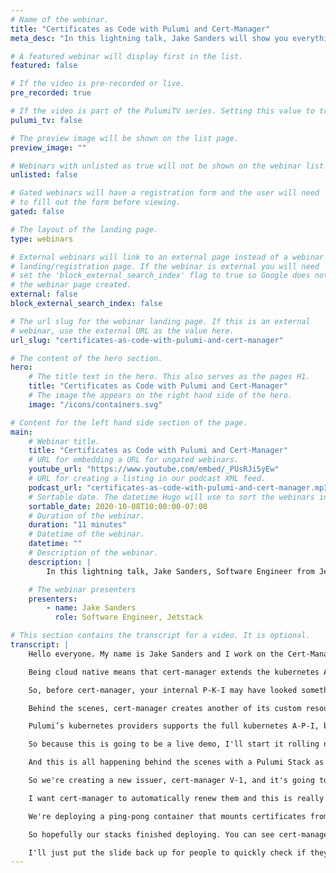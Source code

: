 ```yaml
---
# Name of the webinar.
title: "Certificates as Code with Pulumi and Cert-Manager"
meta_desc: "In this lightning talk, Jake Sanders will show you everything you need to know about deploying apps with mutual TLS automated using cert-manager."

# A featured webinar will display first in the list.
featured: false

# If the video is pre-recorded or live.
pre_recorded: true

# If the video is part of the PulumiTV series. Setting this value to true will list the video in the "PulumiTV" section.
pulumi_tv: false

# The preview image will be shown on the list page.
preview_image: ""

# Webinars with unlisted as true will not be shown on the webinar list
unlisted: false

# Gated webinars will have a registration form and the user will need
# to fill out the form before viewing.
gated: false

# The layout of the landing page.
type: webinars

# External webinars will link to an external page instead of a webinar
# landing/registration page. If the webinar is external you will need
# set the 'block_external_search_index' flag to true so Google does not index
# the webinar page created.
external: false
block_external_search_index: false

# The url slug for the webinar landing page. If this is an external
# webinar, use the external URL as the value here.
url_slug: "certificates-as-code-with-pulumi-and-cert-manager"

# The content of the hero section.
hero:
    # The title text in the hero. This also serves as the pages H1.
    title: "Certificates as Code with Pulumi and Cert-Manager"
    # The image the appears on the right hand side of the hero.
    image: "/icons/containers.svg"

# Content for the left hand side section of the page.
main:
    # Webinar title.
    title: "Certificates as Code with Pulumi and Cert-Manager"
    # URL for embedding a URL for ungated webinars.
    youtube_url: "https://www.youtube.com/embed/_PUsRJi5yEw"
    # URL for creating a listing in our podcast XML feed.
    podcast_url: "certificates-as-code-with-pulumi-and-cert-manager.mp3"
    # Sortable date. The datetime Hugo will use to sort the webinars in date order.
    sortable_date: 2020-10-08T10:00:00-07:00
    # Duration of the webinar.
    duration: "11 minutes"
    # Datetime of the webinar.
    datetime: ""
    # Description of the webinar.
    description: |
        In this lightning talk, Jake Sanders, Software Engineer from Jetstack, will show you everything you need to know about deploying apps with mutual TLS automated using cert-manager.

    # The webinar presenters
    presenters:
        - name: Jake Sanders
          role: Software Engineer, Jetstack

# This section contains the transcript for a video. It is optional.
transcript: |
    Hello everyone. My name is Jake Sanders and I work on the Cert-Manager Team at JetStack. And JetStack is all about cloud native engineering. So I'm very happy to be speaking to you all today at the Cloud Engineering Summit. Today I'm going to be talking about Certificates as Code with Pulumi and Cert-manager. So what is cert-manager? Cert-manager is a kubernetes controller that manages the complete lifecycle of X-509 certificates or T-L-S certificates in kubernetes.

    Being cloud native means that cert-manager extends the kubernetes A-P-I with custom resources that represent certificates, certificate requests, and certificate issuers. When you create a certificate with cert-manager, it will automatically get renewed on time, and therefore you don't need to worry about anything. We support the A-C-M-E or ACME Protocol, which means that any publicly-trusted certificate authority that implements this A-P-I can issue certificates to cert-manager, but we also support internal-only certificates with a number of pluggable issuers including Vault or an internal SelfSigned one, or even our new parent company Venafi’s trusted platform solution.

    So, before cert-manager, your internal P-K-I may have looked something like this. Signing a C-S-R, preparing it. Getting a signed C-S-R by your internal C-A, having it valid for a year or so, and then setting a reminder to yourself in calendar for next year to make sure we renew our certificate or our service will go down. However, with cert-manager you can create a certificate to custom resource. Inside the kubernetes A-P-I you can consume this from a standard kubernetes secret that's mounted inside your pod. Just like any other kubernetes secret.

    Behind the scenes, cert-manager creates another of its custom resources called The Certificate Request. And then this is picked up and signed by either an issuer in a single namespace or a cluster issuer, cluster-wide and this will go off to sign the certificate using either internal private P-K-I or off to a A-C-M-E server. So how does it integrate with Pulumi? Well as we know, Pulumi lets you write infrastructure as code in your preferred language, and as of May or early this year, Go Support was fully added, which is cool for us in JetStack. We’re mostly a Go shop.

    Pulumi’s kubernetes providers supports the full kubernetes A-P-I, but an advantage for us is that you can import your custom resource definitions, which are kubernetes, YAML, that describe to kubernetes the correct spec for custom resource and Pulumi will generate properly type-checked libraries for you to just import infrastructure.as code. And so compared with just hand-editing deployment manifests with and for— or text templates with other deployment tools, you get the full advantage of creating C-R-Ds that are checked by your language’s in-built type-checker.

    So because this is going to be a live demo, I'll start it rolling now if you want to follow along. I know it's a remote video presentation. So I put the link to the code, but also a Q-R code that you can scan with your phone. And while it's— while it’s going on, we will set this going. And I'll explain what's going on while it's running. So, the contents of the demo is we're going to create a private C-A and deploy cert-manager, create the cert-manager issuer with our private C-A inside, then create the cert-manager certificate resources at which— at which point cert-manager will automatically sign and maintain the lifecycle. And then will create two deployments that talk to each other using mutual T-L-S signed by this.

    And this is all happening behind the scenes with a Pulumi Stack as you can see here. So I'll talk through what it actually looks like in Pulumi. So using Pulumi's built-in T-L-S provider, we no longer need to do any kind of certificate wrangling with open S-L on the command line. I’m gonna say I want a private key and a certificate that's allowed to be a C-A and self-signed. We’ll then create a secret inside kubernetes using the Pulumi kubernetes provider. And this is using the Core V-1 A-P-I and the Meta V-1 A-P-I and we're pulling the data from our existing signed and private key. Using the help of a converter to base64 because kubernetes secrets have to be base64 encoded. This is where the magic happens. So using the C-R-D to Pulumi Tool that you can find on Pulumi’s website, I've taken our cert-manager custom resource and converted it into a library that I can just import and deploy along with my— the rest of my Pulumi stack.

    So we're creating a new issuer, cert-manager V-1, and it's going to be called C-A in the main space default and it will pull from the secret that we created earlier in the stack called C-A. Now we'll deploy certificates for each of our apps so we can have a ping certificate and a pong certificate signed for the service addresses of those services— those deployments rather. And by creating this certificate resource, we're signaling to cert-manager that we want it to sign certificates that are valid for 1 hour and 30 minutes before they expire.

    I want cert-manager to automatically renew them and this is really useful because no longer need a calendar invite to remember to renew your certificates. Cert-manager takes care of it and because we're using extremely short lived certificates, if any of these credentials were to leak, it shouldn't really matter because they have a very short lifetime. And probably most of the people watching have already seen a kubernetes deployment so I didn't include the entire code because it wouldn't fit on the slide, anyway.

    We're deploying a ping-pong container that mounts certificates from a secret and these— this secret will exist because cert-manager has put it there. So transitioning over to my terminal, we should be able to see— We created our, issuer. We created our certificates. Which created some secrets. And we created our deployments that are all talking to each other using a secret.

    So hopefully our stacks finished deploying. You can see cert-manager, all of the R-BAC commission's that cert-manager needs to work our C-A issuer, our services, and deployments. And I got the— I got Pulumi to output the U-R-Ls of the resulting services so we can go and look at them and show that, well, ping service has managed to communicate with our pong service and authenticated with a certificate issued by our private C-A. So that's our lightning-quick demo.

    I'll just put the slide back up for people to quickly check if they want to— if they missed it the first time. And that's it for our quickly deploying a completely managed internal private P-K-I solution with a few lines of Pulumi and cert-manager. And thanks very much and hope you enjoy the rest of the conference.
---
```

